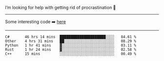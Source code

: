 I’m looking for help with getting rid of procrastination 🤔

-----

Some interesting code :arrow_right: [here](https://github.com/zhen8838/playground)

-----

<!--START_SECTION:waka-->
```text
C#       46 hrs 14 mins  █████████████████████░░░░   84.61 % 
Other    4 hrs 31 mins   ██░░░░░░░░░░░░░░░░░░░░░░░   08.29 % 
Python   1 hr 41 mins    ▓░░░░░░░░░░░░░░░░░░░░░░░░   03.11 % 
Rust     1 hr 24 mins    ▓░░░░░░░░░░░░░░░░░░░░░░░░   02.58 % 
C++      15 mins         ░░░░░░░░░░░░░░░░░░░░░░░░░   00.49 % 
```
<!--END_SECTION:waka-->

<!--
**zhen8838/zhen8838** is a ✨ _special_ ✨ repository because its `README.md` (this file) appears on your GitHub profile.

Here are some ideas to get you started:

- 🔭 I’m currently working on ...
- 🌱 I’m currently learning ...
- 👯 I’m looking to collaborate on ...
 ...
- 💬 Ask me about ...
- 📫 How to reach me: ...
- 😄 Pronouns: ...
- ⚡ Fun fact: ...
-->
